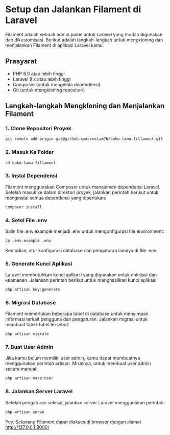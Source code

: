# Setup dan Jalankan Filament di Laravel

Filament adalah sebuah admin panel untuk Laravel yang mudah digunakan dan dikustomisasi. Berikut adalah langkah-langkah untuk mengkloning dan menjalankan Filament di aplikasi Laravel kamu.

## Prasyarat

- PHP 8.0 atau lebih tinggi
- Laravel 8.x atau lebih tinggi
- Composer (untuk mengelola dependensi)
- Git (untuk mengkloning repositori)

## Langkah-langkah Mengkloning dan Menjalankan Filament

### 1. Clone Repositori Proyek

```bash
git remote add origin git@github.com:rustam76/buku-tamu-fillament.git

```
### 2. Masuk Ke Folder

```bash
cd buku-tamu-fillament

```

### 3. Instal Dependensi
Filament menggunakan Composer untuk manajemen dependensi Laravel. Setelah masuk ke dalam direktori proyek, jalankan perintah berikut untuk menginstal semua dependensi yang diperlukan:

```bash
composer install

```

### 4. Setel File .env
Salin file .env.example menjadi .env untuk mengonfigurasi file environment:
```bash
cp .env.example .env
```

Kemudian, atur konfigurasi database dan pengaturan lainnya di file .env.

### 5. Generate Kunci Aplikasi
Laravel membutuhkan kunci aplikasi yang digunakan untuk enkripsi dan keamanan. Jalankan perintah berikut untuk menghasilkan kunci aplikasi:

```bash
php artisan key:generate
```

### 6. Migrasi Database
Filament memerlukan beberapa tabel di database untuk menyimpan informasi terkait pengguna dan pengaturan. Jalankan migrasi untuk membuat tabel-tabel tersebut:

```bash
php artisan migrate
```

### 7. Buat User Admin
Jika kamu belum memiliki user admin, kamu dapat membuatnya menggunakan perintah artisan. Misalnya, untuk membuat user admin secara manual:
```bash
php artisan make:user
```

### 8. Jalankan Server Laravel
Setelah pengaturan selesai, jalankan server Laravel menggunakan perintah:

```bash
php artisan serve
```
Yey, Sekarang Filament dapat diakses di browser dengan alamat http://127.0.0.1:8000/
